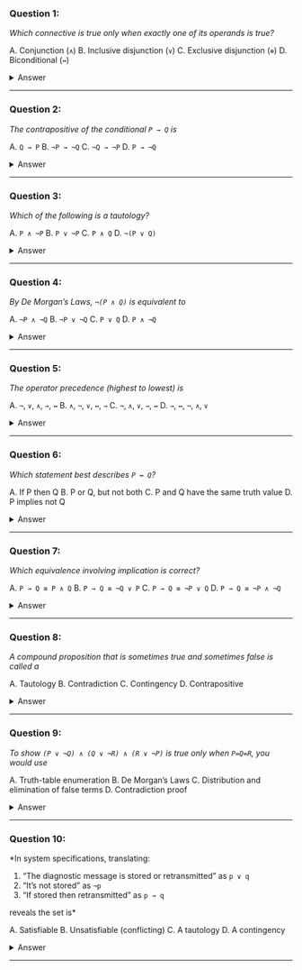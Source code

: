 ### Question 1:

*Which connective is true only when exactly one of its operands is true?*

A. Conjunction (`∧`)
B. Inclusive disjunction (`∨`)
C. Exclusive disjunction (`⊕`)
D. Biconditional (`↔`)

<details>
<summary>Answer</summary>
C. Exclusive disjunction (`⊕`)
</details>

---

### Question 2:

*The contrapositive of the conditional `P → Q` is*

A. `Q → P`
B. `¬P → ¬Q`
C. `¬Q → ¬P`
D. `P → ¬Q`

<details>
<summary>Answer</summary>
C. `¬Q → ¬P`
</details>

---

### Question 3:

*Which of the following is a tautology?*

A. `P ∧ ¬P`
B. `P ∨ ¬P`
C. `P ∧ Q`
D. `¬(P ∨ Q)`

<details>
<summary>Answer</summary>
B. `P ∨ ¬P`
</details>

---

### Question 4:

*By De Morgan’s Laws, `¬(P ∧ Q)` is equivalent to*

A. `¬P ∧ ¬Q`
B. `¬P ∨ ¬Q`
C. `P ∨ Q`
D. `P ∧ ¬Q`

<details>
<summary>Answer</summary>
B. `¬P ∨ ¬Q`
</details>

---

### Question 5:

*The operator precedence (highest to lowest) is*

A. `¬`, `∨`, `∧`, `→`, `↔`
B. `∧`, `¬`, `∨`, `↔`, `→`
C. `¬`, `∧`, `∨`, `→`, `↔`
D. `→`, `↔`, `¬`, `∧`, `∨`

<details>
<summary>Answer</summary>
C. `¬`, `∧`, `∨`, `→`, `↔`
</details>

---

### Question 6:

*Which statement best describes `P ↔ Q`?*

A. If P then Q
B. P or Q, but not both
C. P and Q have the same truth value
D. P implies not Q

<details>
<summary>Answer</summary>
C. P and Q have the same truth value
</details>

---

### Question 7:

*Which equivalence involving implication is correct?*

A. `P → Q ≡ P ∧ Q`
B. `P → Q ≡ ¬Q ∨ P`
C. `P → Q ≡ ¬P ∨ Q`
D. `P → Q ≡ ¬P ∧ ¬Q`

<details>
<summary>Answer</summary>
C. `P → Q ≡ ¬P ∨ Q`
</details>

---

### Question 8:

*A compound proposition that is sometimes true and sometimes false is called a*

A. Tautology
B. Contradiction
C. Contingency
D. Contrapositive

<details>
<summary>Answer</summary>
C. Contingency
</details>

---

### Question 9:

*To show `(P ∨ ¬Q) ∧ (Q ∨ ¬R) ∧ (R ∨ ¬P)` is true only when `P=Q=R`, you would use*

A. Truth-table enumeration
B. De Morgan’s Laws
C. Distribution and elimination of false terms
D. Contradiction proof

<details>
<summary>Answer</summary>
C. Distribution and elimination of false terms
</details>

---

### Question 10:

\*In system specifications, translating:

1. “The diagnostic message is stored or retransmitted” as `p ∨ q`
2. “It’s not stored” as `¬p`
3. “If stored then retransmitted” as `p → q`

reveals the set is\*

A. Satisfiable
B. Unsatisfiable (conflicting)
C. A tautology
D. A contingency

<details>
<summary>Answer</summary>
B. Unsatisfiable (conflicting)
</details>

---
